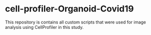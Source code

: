 # cell-profiler-Organoid-Covid19

This repository is contains all custom scripts that were used for image analysis using CellProfiler in this study. 
